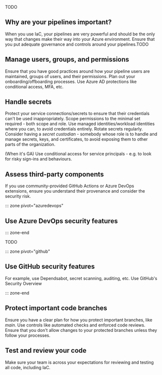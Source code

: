 TODO

## Why are your pipelines important?

When you use IaC, your pipelines are very powerful and should be the only way that changes make their way into your Azure environment. Ensure that you put adequate governance and controls around your pipelines.TODO

## Manage users, groups, and permissions

Ensure that you have good practices around how your pipeline users are maintained, groups of users, and their permissions. Plan out your onboarding/offboarding processes. Use Azure AD protections like conditional access, MFA, etc.

## Handle secrets

Protect your service connections/secrets to ensure that their credentials can't be used inappropriately. Scope permissions to the minimal set required - both scope and role. Use managed identities/workload identities where you can, to avoid credentials entirely. Rotate secrets regularly. Consider having a *secret custodian* - somebody whose role is to handle and manage secrets, keys, and certificates, to avoid exposing them to other parts of the organization.

(When it's GA) Use conditional access for service principals - e.g. to look for risky sign-ins and behaviours.

## Assess third-party components

If you use community-provided GitHub Actions or Azure DevOps extensions, ensure you understand their provenance and consider the security risk.

::: zone pivot="azuredevops"

## Use Azure DevOps security features

::: zone-end

TODO

::: zone pivot="github"

## Use GitHub security features

For example, use Dependsabot, secret scanning, auditing, etc. Use GitHub's Security Overview

::: zone-end

## Protect important code branches

Ensure you have a clear plan for how you protect important branches, like *main*. Use controls like automated checks and enforced code reviews. Ensure that you don't allow changes to your protected branches unless they follow your processes.

## Test and review your code

Make sure your team is across your expectations for reviewing and testing all code, including IaC.
